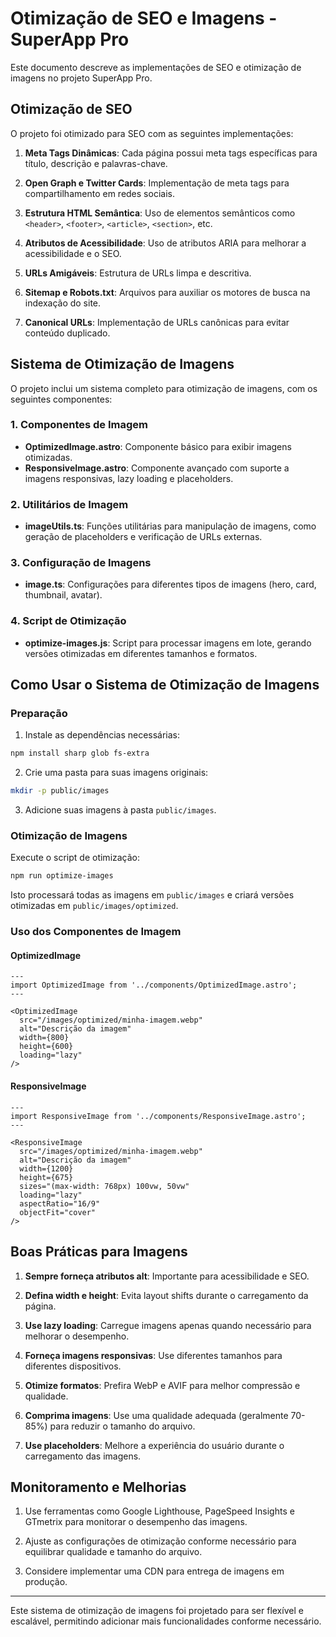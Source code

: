 # Otimização de SEO e Imagens - SuperApp Pro

Este documento descreve as implementações de SEO e otimização de imagens no projeto SuperApp Pro.

## Otimização de SEO

O projeto foi otimizado para SEO com as seguintes implementações:

1. **Meta Tags Dinâmicas**: Cada página possui meta tags específicas para título, descrição e palavras-chave.

2. **Open Graph e Twitter Cards**: Implementação de meta tags para compartilhamento em redes sociais.

3. **Estrutura HTML Semântica**: Uso de elementos semânticos como `<header>`, `<footer>`, `<article>`, `<section>`, etc.

4. **Atributos de Acessibilidade**: Uso de atributos ARIA para melhorar a acessibilidade e o SEO.

5. **URLs Amigáveis**: Estrutura de URLs limpa e descritiva.

6. **Sitemap e Robots.txt**: Arquivos para auxiliar os motores de busca na indexação do site.

7. **Canonical URLs**: Implementação de URLs canônicas para evitar conteúdo duplicado.

## Sistema de Otimização de Imagens

O projeto inclui um sistema completo para otimização de imagens, com os seguintes componentes:

### 1. Componentes de Imagem

- **OptimizedImage.astro**: Componente básico para exibir imagens otimizadas.
- **ResponsiveImage.astro**: Componente avançado com suporte a imagens responsivas, lazy loading e placeholders.

### 2. Utilitários de Imagem

- **imageUtils.ts**: Funções utilitárias para manipulação de imagens, como geração de placeholders e verificação de URLs externas.

### 3. Configuração de Imagens

- **image.ts**: Configurações para diferentes tipos de imagens (hero, card, thumbnail, avatar).

### 4. Script de Otimização

- **optimize-images.js**: Script para processar imagens em lote, gerando versões otimizadas em diferentes tamanhos e formatos.

## Como Usar o Sistema de Otimização de Imagens

### Preparação

1. Instale as dependências necessárias:

```bash
npm install sharp glob fs-extra
```

2. Crie uma pasta para suas imagens originais:

```bash
mkdir -p public/images
```

3. Adicione suas imagens à pasta `public/images`.

### Otimização de Imagens

Execute o script de otimização:

```bash
npm run optimize-images
```

Isto processará todas as imagens em `public/images` e criará versões otimizadas em `public/images/optimized`.

### Uso dos Componentes de Imagem

#### OptimizedImage

```astro
---
import OptimizedImage from '../components/OptimizedImage.astro';
---

<OptimizedImage 
  src="/images/optimized/minha-imagem.webp" 
  alt="Descrição da imagem" 
  width={800} 
  height={600} 
  loading="lazy"
/>
```

#### ResponsiveImage

```astro
---
import ResponsiveImage from '../components/ResponsiveImage.astro';
---

<ResponsiveImage 
  src="/images/optimized/minha-imagem.webp" 
  alt="Descrição da imagem" 
  width={1200} 
  height={675} 
  sizes="(max-width: 768px) 100vw, 50vw"
  loading="lazy"
  aspectRatio="16/9"
  objectFit="cover"
/>
```

## Boas Práticas para Imagens

1. **Sempre forneça atributos alt**: Importante para acessibilidade e SEO.

2. **Defina width e height**: Evita layout shifts durante o carregamento da página.

3. **Use lazy loading**: Carregue imagens apenas quando necessário para melhorar o desempenho.

4. **Forneça imagens responsivas**: Use diferentes tamanhos para diferentes dispositivos.

5. **Otimize formatos**: Prefira WebP e AVIF para melhor compressão e qualidade.

6. **Comprima imagens**: Use uma qualidade adequada (geralmente 70-85%) para reduzir o tamanho do arquivo.

7. **Use placeholders**: Melhore a experiência do usuário durante o carregamento das imagens.

## Monitoramento e Melhorias

1. Use ferramentas como Google Lighthouse, PageSpeed Insights e GTmetrix para monitorar o desempenho das imagens.

2. Ajuste as configurações de otimização conforme necessário para equilibrar qualidade e tamanho do arquivo.

3. Considere implementar uma CDN para entrega de imagens em produção.

---

Este sistema de otimização de imagens foi projetado para ser flexível e escalável, permitindo adicionar mais funcionalidades conforme necessário.